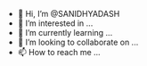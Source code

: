 - 👋 Hi, I’m @SANIDHYADASH
- 👀 I’m interested in ...
- 🌱 I’m currently learning ...
- 💞️ I’m looking to collaborate on ...
- 📫 How to reach me ...

<!---
SANIDHYADASH/SANIDHYADASH is a ✨ special ✨ repository because its `README.md` (this file) appears on your GitHub profile.
You can click the Preview link to take a look at your changes.
--->
